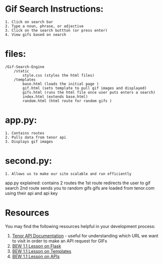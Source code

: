 # Gif Search Instructions:
    1. Click on search bar
    2. Type a noun, phrase, or adjective
    3. Click on the search buttton (or press enter)
    4. View gifs based on search

# files:
    /Gif-Search-Engine
        /static
            style.css (styles the html files)
        /templates
            base.html (loads the initial page )
            gif.html (sets template to pull gif images and displayed)
            gifs.html (runs the html file once user puts enters a search)
            index.html (extends base.html)
            random.html (html route for random gifs )

 
# app.py:
    1. Contains routes
    2. Pulls data from tenor api
    3. Displays gif images
# second.py:
    1. Allows us to make our site scalable and run efficiently



app.py explained:
    contains 2 routes
    the 1st route redirects the user to gif search
    2nd route sends you to random gifs
    gifs are loaded from tenor.com using their api and api key


# Resources

You may find the following resources helpful in your development process:

1. [Tenor API Documentation](https://tenor.com/gifapi/documentation) - useful for understanding which URL we want to visit in order to make an API request for GIFs
1. [BEW 1.1 Lesson on Flask](https://make-school-courses.github.io/BEW-1.1-RESTful-and-Resourceful-MVC-Architecture/#/./Lessons/03-Intro-to-Flask/README)
1. [BEW 1.1 Lesson on Templates](https://make-school-courses.github.io/BEW-1.1-RESTful-and-Resourceful-MVC-Architecture/#/./Lessons/04-Flask-Templating/README)
1. [BEW 1.1 Lesson on APIs](https://make-school-courses.github.io/BEW-1.1-RESTful-and-Resourceful-MVC-Architecture/#/./Lessons/05-URLs-HTTP-REST-and-Reading-Errors/README)
